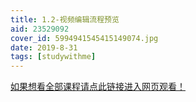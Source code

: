 ```yaml
---
title: 1.2-视频编辑流程预览
aid: 23529092
cover_id: 5994941545415149074.jpg
date: 2019-8-31
tags: [studywithme]
---
```

[如果想看全部课程请点此链接进入网页观看！](https://www.bilibili.com/video/av23529092/?p=1)

